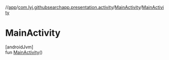 //[app](../../../index.md)/[com.lyj.githubsearchapp.presentation.activity](../index.md)/[MainActivity](index.md)/[MainActivity](-main-activity.md)

# MainActivity

[androidJvm]\
fun [MainActivity](-main-activity.md)()
